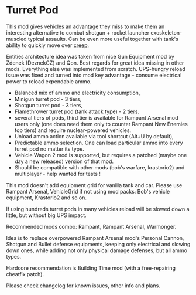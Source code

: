 # Turret Pod

This mod gives vehicles an advantage they miss to make them an interesting alternative to combat shotgun + rocket launcher exoskeleton-muscled typical assaults. Can be even more useful together with tank's ability to quickly move over [creep](https://mods.factorio.com/mod/Warmonger).

Entities architecture idea was taken from nice Gun Equipment mod by Zdenek (DeznekCZ) and Qon. Best regards for great idea missing in other mods.
Everything else was implemented from scratch. UPS-hungry reload issue was fixed and turned into mod key advantage - consume electrical power to reload expendable ammo.

- Balanced mix of ammo and electricity consumption,
- Minigun turret pod - 3 tiers,
- Shotgun turret pod - 3 tiers,
- Flamethrower turret pod (tank attack type) - 2 tiers.
- several tiers of pods, third tier is available for Rampant Arsenal mod users only (one does need them only to counter Rampant New Enemies top tiers) and require nuclear-powered vehicles.
- Unload ammo action available via tool shortcut (Alt+U by default),
- Predictable ammo selection. One can load particular ammo into every turret pod no matter its type.
- Vehicle Wagon 2 mod is supported, but requires a patched (maybe one day a new released) version of that mod.
- Should be compatible with other mods (bob's warfare, krastorio2) and multiplayer - help wanted for tests !

This mod doesn't add equipment grid for vanilla tank and car. Please use Rampant Arsenal, VehicleGrid if not using mod packs: Bob's vehicle equipment, Krastorio2 and so on.

If using hundreds turret pods in many vehicles reload will be slowed down a little, but without big UPS impact.

Recommended mods combo: Rampant, Rampant Arsenal, Warmonger.

Idea is to replace overpowered Rampant Arsenal mod's Personal Cannon, Shotgun and Bullet defense equipments, keeping only electrical and slowing down ones, while adding not only physical damage defenses, but all ammo types.

Hardcore recommendation is Building Time mod (with a free-repairing cheatfix patch).

Please check changelog for known issues, other info and plans.
